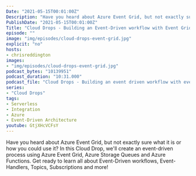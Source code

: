 ```yaml
---
Date: "2021-05-15T00:01:00Z"
Description: "Have you heard about Azure Event Grid, but not exactly sure what it is or how you could use it? In this Cloud Drop, we'll create an event-driven process using Azure Event Grid, Azure Storage Queues and Azure Functions. Get ready to learn all about Event-Driven workflows, Event-Handlers, Topics, Subscriptions and more!"
PublishDate: "2021-05-15T00:01:00Z"
Title: "Cloud Drops - Building an Event-Driven workflow with Event Grid"
episode: ""
image: "img/episodes/cloud-drops-event-grid.jpg"
explicit: "no"
hosts:
- chrisreddington
images:
- "img/episodes/cloud-drops-event-grid.jpg"
podcast_bytes: "10139951"
podcast_duration: "10:31.000"
podcast_file: "Cloud Drops - Building an event driven workflow with event grid.mp3"
series:
- "Cloud Drops"
tags:
- Serverless
- Integration
- Azure
- Event-Driven Architecture
youtube: GtjXHcVCFsY
---
```

Have you heard about Azure Event Grid, but not exactly sure what it is or how you could use it? In this Cloud Drop, we'll create an event-driven process using Azure Event Grid, Azure Storage Queues and Azure Functions. Get ready to learn all about Event-Driven workflows, Event-Handlers, Topics, Subscriptions and more!